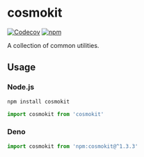 # cosmokit

[![Codecov](https://img.shields.io/codecov/c/github/shigma/cosmokit?style=flat-square)](https://codecov.io/gh/shigma/cosmokit)
[![npm](https://img.shields.io/npm/v/cosmokit?style=flat-square)](https://www.npmjs.com/package/cosmokit)

A collection of common utilities.

## Usage

### Node.js

```sh
npm install cosmokit
```

```ts
import cosmokit from 'cosmokit'
``` 

### Deno

```ts
import cosmokit from 'npm:cosmokit@^1.3.3'
```
